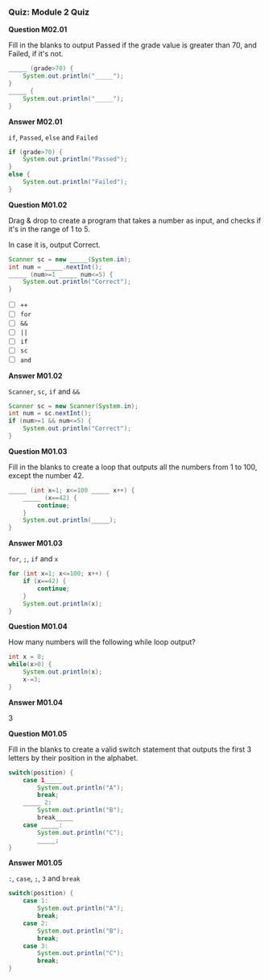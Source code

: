 ### Quiz: Module 2 Quiz

**Question M02.01**

Fill in the blanks to output Passed if the grade value is greater than 70, and Failed, if it's not.

```java
_____ (grade>70) {
	System.out.println("_____");
}
_____ {
	System.out.println("_____");
}
```

**Answer M02.01**

`if`, `Passed`, `else` and `Failed`

```java
if (grade>70) {
	System.out.println("Passed");
}
else {
	System.out.println("Failed");
}
```

**Question M01.02**

Drag & drop to create a program that takes a number as input, and checks if it's in the range of 1 to 5. 

In case it is, output Correct.

```java
Scanner sc = new _____(System.in);
int num = _____.nextInt();
_____ (num>=1 _____ num<=5) {
	System.out.println("Correct");
}
```

- [ ] `++`
- [ ] `for`
- [ ] `&&`
- [ ] `||`
- [ ] `if`
- [ ] `sc`
- [ ] `and`

**Answer M01.02**

`Scanner`, `sc`, `if` and `&&`

```java
Scanner sc = new Scanner(System.in);
int num = sc.nextInt();
if (num>=1 && num<=5) {
	System.out.println("Correct");
}
```

**Question M01.03**

Fill in the blanks to create a loop that outputs all the numbers from 1 to 100, except the number 42.

```java
_____ (int x=1; x<=100 _____ x++) {
	_____ (x==42) {
		continue;
	}
	System.out.println(_____);
}
```

**Answer M01.03**

`for`, `;`, `if` and `x`

```java
for (int x=1; x<=100; x++) {
	if (x==42) {
		continue;
	}
	System.out.println(x);
}
```

**Question M01.04**

How many numbers will the following while loop output?

```java
int x = 8;
while(x>0) {
	System.out.println(x);
	x-=3;
}
```

**Answer M01.04**

3

**Question M01.05**

Fill in the blanks to create a valid switch statement that outputs the first 3 letters by their position in the alphabet.

```java
switch(position) {
	case 1_____
		System.out.println("A");
		break;
	_____ 2:
		System.out.println("B");
		break_____
	case _____: 
		System.out.println("C");
		_____;
}
```

**Answer M01.05**

`:`, `case`, `;`, `3` and `break`

```java
switch(position) {
	case 1:
		System.out.println("A");
		break;
	case 2:
		System.out.println("B");
		break;
	case 3: 
		System.out.println("C");
		break;
}
```
